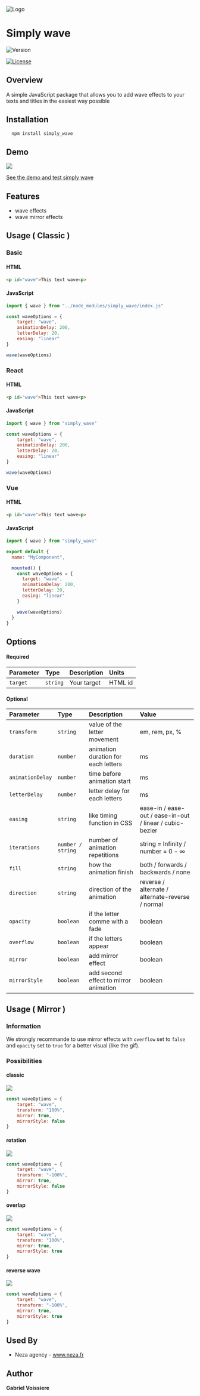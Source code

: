 
![Logo](https://github.com/Meedev-agency/simply_wave/blob/main/logo.png?raw=true)



# Simply wave
![Version](https://img.shields.io/github/package-json/v/Meedev-agency/simply_wave/main?label=Version&style=for-the-badge)

[![License](https://img.shields.io/npm/l/simply_wave?style=for-the-badge)](https://choosealicense.com/licenses/isc/)


## Overview
A simple JavaScript package that allows you to add wave effects to your texts and titles in the easiest way possible

## Installation

```bash
  npm install simply_wave
```
## Demo

![](./demo.gif)

[See the demo and test simply wave](https://simplywavedemo.netlify.app/)
    
## Features

- wave effects
- wave mirror effects
## Usage ( Classic )

### **Basic**

#### HTML

```html
<p id="wave">This text wave<p>
```

#### JavaScript
```javascript
import { wave } from "../node_modules/simply_wave/index.js"

const waveOptions = {
    target: "wave",
    animationDelay: 200,
    letterDelay: 20,
    easing: "linear"
}

wave(waveOptions)
```
### **React**
#### HTML
```html
<p id="wave">This text wave<p>
```

#### JavaScript
```javascript
import { wave } from "simply_wave"

const waveOptions = {
    target: "wave",
    animationDelay: 200,
    letterDelay: 20,
    easing: "linear"
}

wave(waveOptions)
```

### **Vue**
#### HTML
```html
<p id="wave">This text wave<p>
```

#### JavaScript
```javascript
import { wave } from "simply_wave"

export default {
  name: "MyComponent",

  mounted() {
    const waveOptions = {
      target: "wave",
      animationDelay: 200,
      letterDelay: 20,
      easing: "linear"
    }

    wave(waveOptions)
  }
}
```
## Options

#### **Required**

| Parameter | Type     | Description                | Units |
| :-------- | :------- | :------------------------- | :---- |
| `target` | `string` | Your target | HTML id |

#### **Optional**

| Parameter | Type     | Description                | Value |
| :-------- | :------- | :------------------------- | :---- |
| `transform` | `string` | value of the letter movement | em, rem, px, % |
| `duration` | `number` | animation duration for each letters | ms |
| `animationDelay` | `number` | time before animation start | ms |
| `letterDelay` | `number` | letter delay for each letters | ms |
| `easing` | `string` | like timing function in CSS | ease-in / ease-out / ease-in-out / linear / cubic-bezier |
| `iterations` | `number / string` | number of animation repetitions | string = Infinity / number = 0 - ∞ |
| `fill` | `string` | how the animation finish | both / forwards / backwards / none |
| `direction` | `string` | direction of the animation | reverse / alternate / alternate-reverse / normal |
| `opacity` | `boolean` | if the letter comme with a fade | boolean |
| `overflow` | `boolean` | if the letters appear | boolean |
| `mirror` | `boolean` | add mirror effect | boolean |
| `mirrorStyle` | `boolean` | add second effect to mirror animation | boolean |

## Usage ( Mirror )
### **Information**
We strongly recommande to use mirror effects with `overflow` set to `false` and `opacity` set to `true` for a better visual (like the gif). 

### **Possibilities**

#### classic
![](./simply_wave_demo_gif.gif)
```javascript
const waveOptions = {
    target: "wave",
    transform: "100%",
    mirror: true,
    mirrorStyle: false
}
```
#### rotation
![](./mirror_rotate.gif)
```javascript
const waveOptions = {
    target: "wave",
    transform: "-100%",
    mirror: true,
    mirrorStyle: false
}
```
#### overlap
![](./mirror_overlap.gif)
```javascript
const waveOptions = {
    target: "wave",
    transform: "100%",
    mirror: true,
    mirrorStyle: true
}
```
#### reverse wave
![](./mirror_reverse.gif)
```javascript
const waveOptions = {
    target: "wave",
    transform: "-100%",
    mirror: true,
    mirrorStyle: true
}
```

## Used By

- Neza agency - www.neza.fr

## Author
**Gabriel Voissiere**
